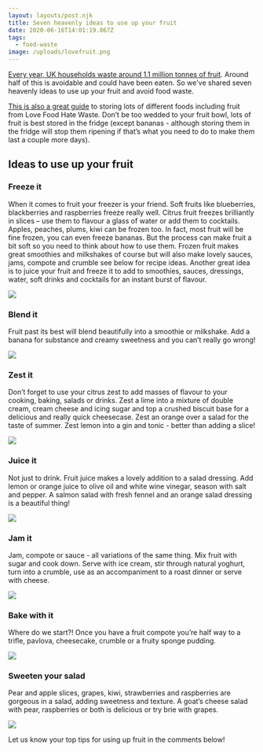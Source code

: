 ```yaml
---
layout: layouts/post.njk
title: Seven heavenly ideas to use up your fruit
date: 2020-06-16T14:01:19.867Z
tags:
  - food-waste
image: /uploads/lovefruit.png
---
```


[Every year, UK households waste around 1.1 million tonnes of fruit](https://www.wrap.org.uk/sites/files/wrap/WRAP%20Fruit%2015%20-%20final.pdf). Around half of this is avoidable and could have been eaten. So we've shared seven heavenly ideas to use up your fruit and avoid food waste.

[This is also a great guide](https://lovefoodhatewaste.com/article/food-storage-a-z) to storing lots of different foods including fruit from Love Food Hate Waste. Don’t be too wedded to your fruit bowl, lots of fruit is best stored in the fridge (except bananas - although storing them in the fridge will stop them ripening if that’s what you need to do to make them last a couple more days).

## Ideas to use up your fruit

### Freeze it

When it comes to fruit your freezer is your friend. Soft fruits like blueberries, blackberries and raspberries freeze really well. Citrus fruit freezes brilliantly in slices – use them to flavour a glass of water or add them to cocktails. Apples, peaches, plums, kiwi can be frozen too. In fact, most fruit will be fine frozen, you can even freeze bananas. But the process can make fruit a bit soft so you need to think about how to use them. Frozen fruit makes great smoothies and milkshakes of course but will also make lovely sauces, jams, compote and crumble see below for recipe ideas. Another great idea is to juice your fruit and freeze it to add to smoothies, sauces, dressings, water, soft drinks and cocktails for an instant burst of flavour.

![](/uploads/ideas-to-use-up-your-fruit2.jpg)

### Blend it

Fruit past its best will blend beautifully into a smoothie or milkshake. Add a banana for substance and creamy sweetness and you can’t really go wrong!

![](/uploads/ideas-to-use-up-your-fruit3.jpg)

### Zest it

Don’t forget to use your citrus zest to add masses of flavour to your cooking, baking, salads or drinks. Zest a lime into a mixture of double cream, cream cheese and icing sugar and top a crushed biscuit base for a delicious and really quick cheesecase. Zest an orange over a salad for the taste of summer. Zest lemon into a gin and tonic - better than adding a slice!

![](/uploads/ideas-to-use-up-your-fruit4.jpg)

### Juice it

Not just to drink. Fruit juice makes a lovely addition to a salad dressing. Add lemon or orange juice to olive oil and white wine vinegar, season with salt and pepper. A salmon salad with fresh fennel and an orange salad dressing is a beautiful thing!

![](/uploads/ideas-to-use-up-your-fruit5.jpg)

### Jam it

Jam, compote or sauce - all variations of the same thing. Mix fruit with sugar and cook down. Serve with ice cream, stir through natural yoghurt, turn into a crumble, use as an accompaniment to a roast dinner or serve with cheese.

![](/uploads/ideas-to-use-up-your-fruit6.jpg)

### Bake with it

Where do we start?! Once you have a fruit compote you’re half way to a trifle, pavlova, cheesecake, crumble or a fruity sponge pudding.

![](/uploads/ideas-to-use-up-your-fruit7.jpg)

### Sweeten your salad

Pear and apple slices, grapes, kiwi, strawberries and raspberries are gorgeous in a salad, adding sweetness and texture. A goat’s cheese salad with pear, raspberries or both is delicious or try brie with grapes.

![](/uploads/ideas-to-use-up-your-fruit8.jpg)

Let us know your top tips for using up fruit in the comments below!
